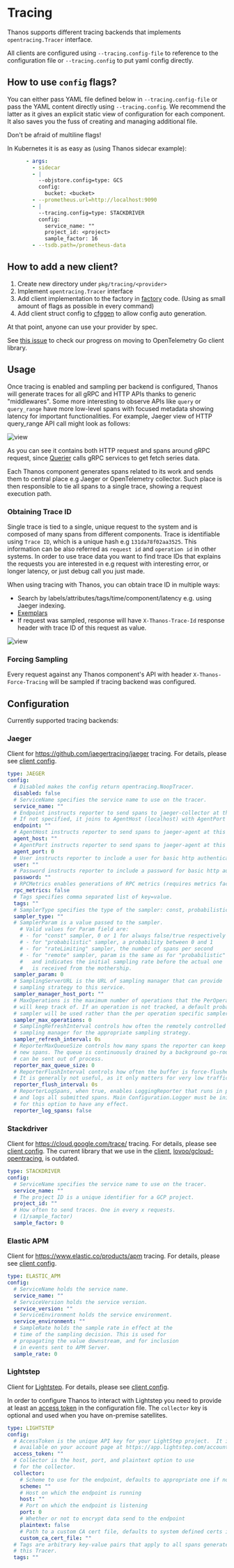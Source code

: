 # Tracing

Thanos supports different tracing backends that implements `opentracing.Tracer` interface.

All clients are configured using `--tracing.config-file` to reference to the configuration file or `--tracing.config` to put yaml config directly.

## How to use `config` flags?

You can either pass YAML file defined below in `--tracing.config-file` or pass the YAML content directly using `--tracing.config`. We recommend the latter as it gives an explicit static view of configuration for each component. It also saves you the fuss of creating and managing additional file.

Don't be afraid of multiline flags!

In Kubernetes it is as easy as (using Thanos sidecar example):

```yaml
      - args:
        - sidecar
        - |
          --objstore.config=type: GCS
          config:
            bucket: <bucket>
        - --prometheus.url=http://localhost:9090
        - |
          --tracing.config=type: STACKDRIVER
          config:
            service_name: ""
            project_id: <project>
            sample_factor: 16
        - --tsdb.path=/prometheus-data
```

## How to add a new client?

1. Create new directory under `pkg/tracing/<provider>`
2. Implement `opentracing.Tracer` interface
3. Add client implementation to the factory in [factory](../pkg/tracing/client/factory.go) code. (Using as small amount of flags as possible in every command)
4. Add client struct config to [cfggen](../scripts/cfggen/main.go) to allow config auto generation.

At that point, anyone can use your provider by spec.

See [this issue](https://github.com/thanos-io/thanos/issues/1972) to check our progress on moving to OpenTelemetry Go client library.

## Usage

Once tracing is enabled and sampling per backend is configured, Thanos will generate traces for all gRPC and HTTP APIs thanks to generic "middlewares". Some more interesting to observe APIs like `query` or `query_range` have more low-level spans with focused metadata showing latency for important functionalities. For example, Jaeger view of HTTP query_range API call might look as follows:

![view](img/tracing2.png)

As you can see it contains both HTTP request and spans around gRPC request, since [Querier](components/query.md) calls gRPC services to get fetch series data.

Each Thanos component generates spans related to its work and sends them to central place e.g Jaeger or OpenTelemetry collector. Such place is then responsible to tie all spans to a single trace, showing a request execution path.

### Obtaining Trace ID

Single trace is tied to a single, unique request to the system and is composed of many spans from different components. Trace is identifiable using `Trace ID`, which is a unique hash e.g `131da78f02aa3525`. This information can be also referred as `request id` and `operation id` in other systems. In order to use trace data you want to find trace IDs that explains the requests you are interested in e.g request with interesting error, or longer latency, or just debug call you just made.

When using tracing with Thanos, you can obtain trace ID in multiple ways:

* Search by labels/attributes/tags/time/component/latency e.g. using Jaeger indexing.
* [Exemplars](https://www.bwplotka.dev/2021/correlations-exemplars/)
* If request was sampled, response will have `X-Thanos-Trace-Id` response header with trace ID of this request as value.

![view](img/tracing.png)

### Forcing Sampling

Every request against any Thanos component's API with header `X-Thanos-Force-Tracing` will be sampled if tracing backend was configured.

## Configuration

Currently supported tracing backends:

### Jaeger

Client for https://github.com/jaegertracing/jaeger tracing. For details, please see [client config](https://github.com/jaegertracing/jaeger-client-go/blob/master/config/config.go).

```yaml mdox-exec="go run scripts/cfggen/main.go --name=jaeger.Config"
type: JAEGER
config:
  # Disabled makes the config return opentracing.NoopTracer.
  disabled: false
  # ServiceName specifies the service name to use on the tracer.
  service_name: ""
  # Endpoint instructs reporter to send spans to jaeger-collector at this URL.
  # If not specified, it joins to AgentHost (localhost) with AgentPort (6831).
  endpoint: ""
  # AgentHost instructs reporter to send spans to jaeger-agent at this host.
  agent_host: ""
  # AgentPort instructs reporter to send spans to jaeger-agent at this port.
  agent_port: 0
  # User instructs reporter to include a user for basic http authentication when sending spans to jaeger-collector.
  user: ""
  # Password instructs reporter to include a password for basic http authentication when sending spans to jaeger-collector.
  password: ""
  # RPCMetrics enables generations of RPC metrics (requires metrics factory to be provided).
  rpc_metrics: false
  # Tags specifies comma separated list of key=value.
  tags: ""
  # SamplerType specifies the type of the sampler: const, probabilistic, rateLimiting, or remote.
  sampler_type: ""
  # SamplerParam is a value passed to the sampler.
	# Valid values for Param field are:
	# - for "const" sampler, 0 or 1 for always false/true respectively
	# - for "probabilistic" sampler, a probability between 0 and 1
	# - for "rateLimiting" sampler, the number of spans per second
	# - for "remote" sampler, param is the same as for "probabilistic"
	#   and indicates the initial sampling rate before the actual one
	#   is received from the mothership.
  sampler_param: 0
  # SamplingServerURL is the URL of sampling manager that can provide
  # sampling strategy to this service.
  sampler_manager_host_port: ""
  # MaxOperations is the maximum number of operations that the PerOperationSampler
  # will keep track of. If an operation is not tracked, a default probabilistic
  # sampler will be used rather than the per operation specific sampler.
  sampler_max_operations: 0
  # SamplingRefreshInterval controls how often the remotely controlled sampler will poll
  # sampling manager for the appropriate sampling strategy.
  sampler_refresh_interval: 0s
  # ReporterMaxQueueSize controls how many spans the reporter can keep in memory before it starts dropping
  # new spans. The queue is continuously drained by a background go-routine, as fast as spans
  # can be sent out of process.
  reporter_max_queue_size: 0
  # ReporterFlushInterval controls how often the buffer is force-flushed, even if it's not full.
  # It is generally not useful, as it only matters for very low traffic services.
  reporter_flush_interval: 0s
  # ReporterLogSpans, when true, enables LoggingReporter that runs in parallel with the main reporter
  # and logs all submitted spans. Main Configuration.Logger must be initialized in the code
  # for this option to have any effect.
  reporter_log_spans: false
```

### Stackdriver

Client for https://cloud.google.com/trace/ tracing. 
For details, please see [client config](https://github.com/lovoo/gcloud-opentracing/blob/master/recorder.go).
The current library that we use in the [client](https://github.com/thanos-io/thanos/blob/0618ac3974fccdcbd4ac92625a4a0785bf746376/pkg/tracing/stackdriver/tracer.go#L16), [lovoo/gcloud-opentracing](https://github.com/lovoo/gcloud-opentracing), is outdated.

```yaml mdox-exec="go run scripts/cfggen/main.go --name=stackdriver.Config"
type: STACKDRIVER
config:
  # ServiceName specifies the service name to use on the tracer.
  service_name: ""
  # The project ID is a unique identifier for a GCP project. 
  project_id: ""
  # How often to send traces. One in every x requests.
  # (1/sample_factor)
  sample_factor: 0
```

### Elastic APM

Client for https://www.elastic.co/products/apm tracing. For details, please see [client config](https://github.com/elastic/apm-agent-go/blob/master/tracer.go).

```yaml mdox-exec="go run scripts/cfggen/main.go --name=elasticapm.Config"
type: ELASTIC_APM
config:
  # ServiceName holds the service name.
  service_name: ""
  # ServiceVersion holds the service version.
  service_version: ""
  # ServiceEnvironment holds the service environment.
  service_environment: ""
  # SampleRate holds the sample rate in effect at the
  # time of the sampling decision. This is used for
  # propagating the value downstream, and for inclusion
  # in events sent to APM Server.
  sample_rate: 0
```

### Lightstep

Client for [Lightstep](https://lightstep.com). For details, please see [client config](https://github.com/lightstep/lightstep-tracer-go/blob/master/options.go).

In order to configure Thanos to interact with Lightstep you need to provide at least an [access token](https://docs.lightstep.com/docs/create-and-use-access-tokens) in the configuration file. The `collector` key is optional and used when you have on-premise satellites.

```yaml mdox-exec="go run scripts/cfggen/main.go --name=lightstep.Config"
type: LIGHTSTEP
config:
  # AccessToken is the unique API key for your LightStep project.  It is
  # available on your account page at https://app.lightstep.com/account
  access_token: ""
  # Collector is the host, port, and plaintext option to use
  # for the collector.
  collector:
    # Scheme to use for the endpoint, defaults to appropriate one if no custom one is required
    scheme: ""
    # Host on which the endpoint is running
    host: ""
    # Port on which the endpoint is listening
    port: 0
    # Whether or not to encrypt data send to the endpoint
    plaintext: false
    # Path to a custom CA cert file, defaults to system defined certs if omitted
    custom_ca_cert_file: ""
  # Tags are arbitrary key-value pairs that apply to all spans generated by
  # this Tracer.
  tags: ""
```
